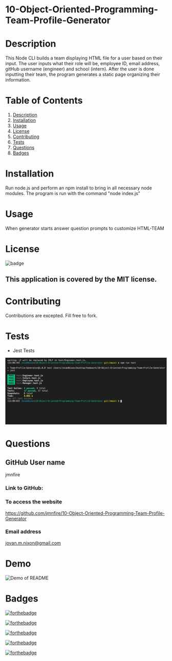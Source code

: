 
# 10-Object-Oriented-Programming-Team-Profile-Generator

# Description 
This Node CLI builds a team displaying HTML file for a user based on their input.  The user inputs what their role will be, employee ID, email address, gitHub username (engineer) and school (intern).  After the user is done inputting their team, the program generates a static page organizing their information. 
# Table of Contents

1. [Description](#Description)
2. [Installation](#Installation)
3. [Usage](#Usage)
4. [License](#License)
5. [Contributing](#Contributing)
6. [Tests](#Tests)
7. [Questions](#Questions)
8. [Badges](#Badges)

# Installation
Run node.js and perform an npm install to bring in all necessary node modules. The program is run with the command "node index.js"
# Usage
When generator starts answer question prompts to customize HTML-TEAM
# License
![badge](https://img.shields.io/badge/license-MIT-brightgreen)
## This application is covered by the MIT license. 
# Contributing
Contributions are excepted. Fill free to fork. 
# Tests
- Jest Tests

![screenshot](./screenshots/test.png)

# Questions
## GitHub User name 
jmnfire
### Link to GitHub:
### To access the website
https://github.com/jmnfire/10-Object-Oriented-Programming-Team-Profile-Generator
### Email address 
jovan.m.nixon@gmail.com
# Demo
![Demo of README](./Develop/assets/image/README.gif)

# Badges

[![forthebadge](https://forthebadge.com/images/badges/built-with-love.svg)](https://forthebadge.com)

[![forthebadge](https://forthebadge.com/images/badges/made-with-crayons.svg)](https://forthebadge.com)

[![forthebadge](https://forthebadge.com/images/badges/winter-is-coming.svg)](https://forthebadge.com)

[![forthebadge](https://forthebadge.com/images/badges/uses-html.svg)](https://forthebadge.com)

[![forthebadge](https://forthebadge.com/images/badges/made-with-javascript.svg)](https://forthebadge.com)